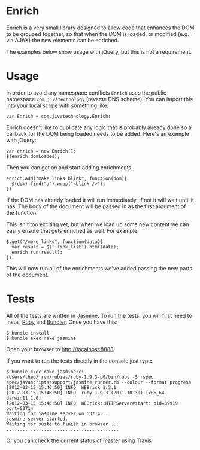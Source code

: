 Enrich
======

Enrich is a very small library designed to allow code that enhances the DOM to
be grouped together, so that when the DOM is loaded, or modified (e.g. via AJAX)
the new elements can be enriched.

The examples below show usage with jQuery, but this is not a requirement.

Usage
=====

In order to avoid any namespace conflicts `Enrich` uses the public namespace
`com.jivatechnology` (reverse DNS scheme). You can import this into your local
scope with something like:

    var Enrich = com.jivatechnology.Enrich;

Enrich doesn't like to duplicate any logic that is probably already done so a
callback for the DOM being loaded needs to be added. Here's an example with
jQuery:

    var enrich = new Enrich();
    $(enrich.domLoaded);

Then you can get on and start adding enrichments.

    enrich.add("make links blink", function(dom){
      $(dom).find("a").wrap("<blink />");
    })

If the DOM has already loaded it will run immediately, if not it will wait until
it has. The body of the document will be passed in as the first argument of the
function.

This isn't too exciting yet, but when we load up some new content we can easily
ensure that gets enriched as well. For example:

    $.get("/more_links", function(data){
      var result = $('.link_list').html(data);
      enrich.run(result);
    });

This will now run all of the enrichments we've added passing the new parts of
the document.

Tests
=====

All of the tests are written in [Jasmine](http://pivotal.github.com/jasmine/).
To run the tests, you will first need to
install [Ruby](http://ruby-lang.org) and [Bundler](http://gembundler.com/).
Once you have this:

    $ bundle install
    $ bundle exec rake jasmine

Open your browser to [http://localhost:8888](http://localhost:8888)

If you want to run the tests directly in the console just type:

    $ bundle exec rake jasmine:ci
    /Users/theo/.rvm/rubies/ruby-1.9.3-p0/bin/ruby -S rspec spec/javascripts/support/jasmine_runner.rb --colour --format progress
    [2012-03-15 15:46:50] INFO  WEBrick 1.3.1
    [2012-03-15 15:46:50] INFO  ruby 1.9.3 (2011-10-30) [x86_64-darwin11.1.0]
    [2012-03-15 15:46:50] INFO  WEBrick::HTTPServer#start: pid=39919 port=63714
    Waiting for jasmine server on 63714...
    jasmine server started.
    Waiting for suite to finish in browser ...
    ..........................................

Or you can check the current status of master using [Travis](http://travis-ci.org/#!/theozaurus/enrich-js)


